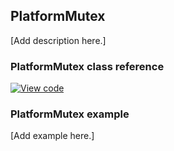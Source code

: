 ## PlatformMutex

[Add description here.]

### PlatformMutex class reference

[![View code](https://www.mbed.com/embed/?type=library)](https://os.mbed.com/docs/v5.7/mbed-os-api-doxy/class_platform_mutex.html)

### PlatformMutex example

[Add example here.]
